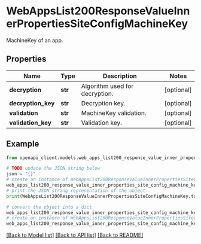 # WebAppsList200ResponseValueInnerPropertiesSiteConfigMachineKey

MachineKey of an app.

## Properties

Name | Type | Description | Notes
------------ | ------------- | ------------- | -------------
**decryption** | **str** | Algorithm used for decryption. | [optional] 
**decryption_key** | **str** | Decryption key. | [optional] 
**validation** | **str** | MachineKey validation. | [optional] 
**validation_key** | **str** | Validation key. | [optional] 

## Example

```python
from openapi_client.models.web_apps_list200_response_value_inner_properties_site_config_machine_key import WebAppsList200ResponseValueInnerPropertiesSiteConfigMachineKey

# TODO update the JSON string below
json = "{}"
# create an instance of WebAppsList200ResponseValueInnerPropertiesSiteConfigMachineKey from a JSON string
web_apps_list200_response_value_inner_properties_site_config_machine_key_instance = WebAppsList200ResponseValueInnerPropertiesSiteConfigMachineKey.from_json(json)
# print the JSON string representation of the object
print(WebAppsList200ResponseValueInnerPropertiesSiteConfigMachineKey.to_json())

# convert the object into a dict
web_apps_list200_response_value_inner_properties_site_config_machine_key_dict = web_apps_list200_response_value_inner_properties_site_config_machine_key_instance.to_dict()
# create an instance of WebAppsList200ResponseValueInnerPropertiesSiteConfigMachineKey from a dict
web_apps_list200_response_value_inner_properties_site_config_machine_key_from_dict = WebAppsList200ResponseValueInnerPropertiesSiteConfigMachineKey.from_dict(web_apps_list200_response_value_inner_properties_site_config_machine_key_dict)
```
[[Back to Model list]](../README.md#documentation-for-models) [[Back to API list]](../README.md#documentation-for-api-endpoints) [[Back to README]](../README.md)


